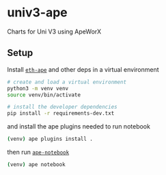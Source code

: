 # univ3-ape

Charts for Uni V3 using ApeWorX

## Setup

Install [`eth-ape`](https://github.com/ApeWorX/ape) and other deps in a virtual environment

```sh
# create and load a virtual environment
python3 -m venv venv
source venv/bin/activate

# install the developer dependencies
pip install -r requirements-dev.txt
```

and install the ape plugins needed to run notebook

```sh
(venv) ape plugins install .
```

then run [`ape-notebook`](https://github.com/ApeWorX/ape-notebook)

```sh
(venv) ape notebook
```
